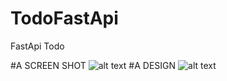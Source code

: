 # TodoFastApi
FastApi Todo 

#A SCREEN SHOT
![alt text](https://github.com/HikariNoRyu/TodoFastApi/blob/main/Leimag/Sub.PNG?raw=true)
#A DESIGN
![alt text](https://github.com/HikariNoRyu/TodoFastApi/blob/main/Leimag/horid_ilust.png?raw=true)
